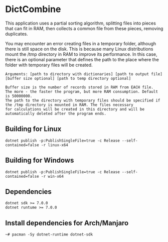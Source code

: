 # DictCombine

This application uses a partial sorting algorithm, splitting files into pieces that can fit in RAM, then collects a common file from these pieces, removing duplicates.  

You may encounter an error creating files in a temporary folder, although there is still space on the disk. This is because many Linux distributions mount the /tmp directory in RAM to improve its performance. In this case, there is an optional parameter that defines the path to the place where the folder with temporary files will be created.

```
Arguments: [path to directory with dictionaries] [path to output file] [buffer size optional] [path to temp directory optional]

Buffer size is the number of records stored in RAM from EACH file.
The more - the faster the program, but more RAM consumption. Default is 50000000.
The path to the directory with temporary files should be specified if the /tmp directory is mounted in RAM. The files necessary
for calculations will be created in this directory and will be automatically deleted after the program ends.
```

## Building for Linux
```
dotnet publish -p:PublishSingleFile=true -c Release --self-contained=false -r linux-x64
```

## Building for Windows
```
dotnet publish -p:PublishSingleFile=true -c Release --self-contained=false -r win-x64
```

## Dependencies
```
dotnet sdk >= 7.0.0
dotnet runtume >= 7.0.0
```

## Install dependencies for Arch/Manjaro

```
~# pacman -Sy dotnet-runtime dotnet-sdk
```
